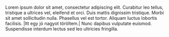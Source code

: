 Lorem ipsum dolor sit amet, consectetur adipiscing elit. Curabitur leo tellus, tristique a ultrices vel, eleifend et orci. Duis mattis dignissim tristique. Morbi sit amet sollicitudin nulla. Phasellus vel est tortor. Aliquam luctus lobortis facilisis. |Itt egy jó nagyot töröltem.| Nunc dapibus vulputate euismod. Suspendisse interdum lectus sed leo ultricies fringilla.
